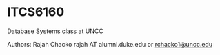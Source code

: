 # ITCS6160
Database Systems class at UNCC

Authors:
 Rajah Chacko rajah AT alumni.duke.edu or rchacko1@uncc.edu
 
